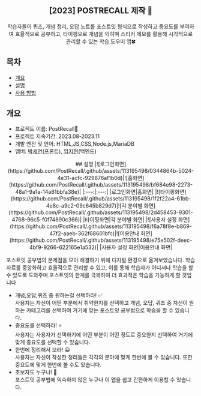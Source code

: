 <div align="center">
<h2>[2023] POSTRECALL 제작 📝</h2>
학습자들이 퀴즈, 개념 정리, 오답 노트를 포스트잇 형식으로 작성하고 중요도를 부여하여 효율적으로 공부하고, 타이핑으로 개념을 익히며 스티커 메모를 활용해 시각적으로 관리할 수 있는 학습 도우미 앱🍀
</div>

## 목차
  - [개요](#개요) 
  - [설명](#설명)
  - [사용 방법](#사용-방법)

## 개요
- 프로젝트 이름: PostRecall📝
- 프로젝트 지속기간: 2023.08-2023.11
- 개발 엔진 및 언어: HTML,JS,CSS,Node.js,MariaDB
- 멤버: <a href="https://github.com/seyeonparkk">박세연</a>(프론트), <a href="https://github.com/mic050r">임지현</a>(백엔드)


<div align="center">
## 설명
|![로그인화면](https://github.com/PostRecall/.github/assets/113195498/0344864b-5024-4e31-acfc-929876af1b0d)|![홈화면](https://github.com/PostRecall/.github/assets/113195498/bf684e98-2273-48a1-9a1a-14a81bbfa38e)|
|:---:|:---:|
|로그인화면|홈화면|
|![타이핑화면](https://github.com/PostRecall/.github/assets/113195498/1f2f22a4-61bb-4e8c-a9c2-09c645b829d7)|![각 분야별 화면](https://github.com/PostRecall/.github/assets/113195498/2d458453-9301-4768-96c5-f0f74890c366)|
|타이핑화면|각 분야별 화면|
|![사용자 설정 화면](https://github.com/PostRecall/.github/assets/113195498/f6a78f8e-b869-47f2-aaeb-362f68601bfc)|![이용안내 화면](https://github.com/PostRecall/.github/assets/113195498/e75e502f-deec-4bf9-9266-622165e1a532)|
|사용자 설정 화면|이용안내 화면|
</div>



포스트잇 공부법의 문제점을 모아 해결하기 위해 디지털 환경으로 옮겨보았습니다. 학습 자료를 중앙화하고 효율적으로 관리할 수 있고, 이를 통해 학습자가 어디서나 학습을 할 수 있도록 도와주며 포스트잇의 한계를 극복하여 더 효과적은 학습을 가능하게 할 것입니다  <br>
- 개념,오답,퀴즈 중 원하는걸 선택하라! ✅<br>
사용자는 자신이 어떤 부분에서 취약한지를 선택하고 개념, 오답, 퀴즈 중 자신이 원하는 카테고리를 선택하여 거기에 맞는 포스트잇 공부법으로 학습을 할 수 있습니다.
- 중요도를 선택하라! ⭐<br>
사용자는 사용자가 선택하기에 어떤 부분이 어떤 정도로 중요한지 선택하여 거기에 맞게 중요도를 선택할 수 있습니다.
- 한번에 정리해서 보라! 😀<br>
사용자는 자신이 작성한 정리들은 각각의 분야에 맞게 한번에 볼 수 있습니다. 또한 중요도에 맞게 한번에 볼 수도 있습니다. 
- 초보자도 누구나! 👶<br>
포스트잇 공부법에 익숙하지 않은 누구나 이 앱을 쉽고 간편하게 이용할 수 있습니다.

